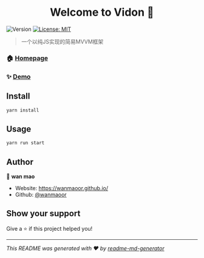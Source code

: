 <h1 align="center">Welcome to Vidon 👋</h1>
<p>
  <img alt="Version" src="https://img.shields.io/badge/version-1.0.0-blue.svg?cacheSeconds=2592000" />
  <a href="#" target="_blank">
    <img alt="License: MIT" src="https://img.shields.io/badge/License-MIT-yellow.svg" />
  </a>
</p>

> 一个以纯JS实现的简易MVVM框架

### 🏠 [Homepage](https://github.com/wanmaoor/Vidon)

### ✨ [Demo](https://wanmaoor.github.io/Vidon/)

## Install

```sh
yarn install
```

## Usage

```sh
yarn run start
```

## Author

👤 **wan mao**

* Website: https://wanmaoor.github.io/
* Github: [@wanmaoor](https://github.com/wanmaoor)

## Show your support

Give a ⭐️ if this project helped you!

***
_This README was generated with ❤️ by [readme-md-generator](https://github.com/kefranabg/readme-md-generator)_